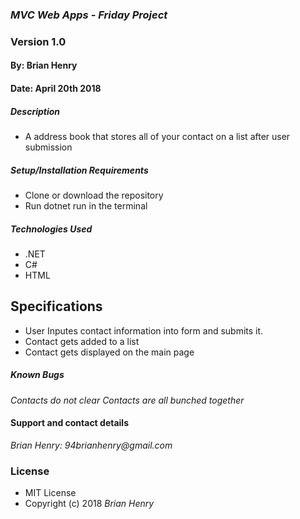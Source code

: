### _MVC Web Apps - Friday Project_
### Version 1.0
#### By: Brian Henry
#### Date: April 20th 2018

##### Description
* A address book that stores all of your contact on a list after user submission

##### Setup/Installation Requirements
* Clone or download the repository
* Run dotnet run in the terminal

##### Technologies Used
* .NET
* C#
* HTML

## Specifications
* User Inputes contact information into form and submits it.
* Contact gets added to a list
* Contact gets displayed on the main page

##### Known Bugs
_Contacts do not clear_
_Contacts are all bunched together_

#### Support and contact details
_Brian Henry: 94brianhenry@gmail.com_

### License
* MIT License
* Copyright (c) 2018 _Brian Henry_
####
